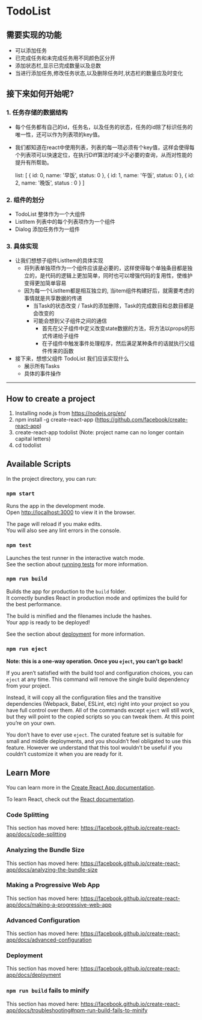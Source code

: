 # TodoList

## 需要实现的功能

  - 可以添加任务
  - 已完成任务和未完成任务用不同颜色区分开
  - 添加状态栏,显示已完成数量以及总数
  - 当进行添加任务,修改任务状态,以及删除任务时,状态栏的数量应及时变化

## 接下来如何开始呢?

### 1. 任务存储的数据结构

  - 每个任务都有自己的id，任务名，以及任务的状态，任务的id除了标识任务的唯一性，还可以作为列表项的key值。
  - 我们都知道在react中使用列表，列表的每一项必须有个key值，这样会使得每个列表项可以快速定位，在执行Diff算法时减少不必要的查询，从而对性能的提升有所帮助。

    list: [
      {
        id: 0,
        name: '早饭',
        status: 0
      }, {
        id: 1,
        name: '午饭',
        status: 0
      }, {
        id: 2,
        name: '晚饭',
        status : 0
      }
    ]

### 2. 组件的划分

  - TodoList 整体作为一个大组件
  - ListItem 列表中的每个列表项作为一个组件
  - Dialog 添加任务作为一组件

### 3. 具体实现

  - 让我们想想子组件ListItem的具体实现
    - 将列表单独项作为一个组件应该是必要的，这样使得每个单独条目都是独立的，是代码的逻辑上更加简单，同时也可以增强代码的复用性，使维护变得更加简单容易
    - 因为每一个ListItem都是相互独立的, 当item组件构建好后，就需要考虑的事情就是共享数据的传递
      - 当Task的状态改变 / Task的添加删除，Task的完成数目和总数目都是会改变的
      - 可能会想到父子组件之间的通信
        - 首先在父子组件中定义改变state数据的方法，将方法以props的形式传递给子组件
        - 在子组件中触发事件处理程序，然后满足某种条件的话就执行父组件传来的函数
  - 接下来，想想父组件 TodoList 我们应该实现什么
    - 展示所有Tasks
    - 具体的事件操作

---

## How to create a project

1. Installing node.js from https://nodejs.org/en/
2. npm install -g create-react-app (https://github.com/facebook/create-react-app)
3. create-react-app todolist (Note: project name can no longer contain capital letters)
4. cd todolist

## Available Scripts

In the project directory, you can run:

### `npm start`

Runs the app in the development mode.<br>
Open [http://localhost:3000](http://localhost:3000) to view it in the browser.

The page will reload if you make edits.<br>
You will also see any lint errors in the console.

### `npm test`

Launches the test runner in the interactive watch mode.<br>
See the section about [running tests](https://facebook.github.io/create-react-app/docs/running-tests) for more information.

### `npm run build`

Builds the app for production to the `build` folder.<br>
It correctly bundles React in production mode and optimizes the build for the best performance.

The build is minified and the filenames include the hashes.<br>
Your app is ready to be deployed!

See the section about [deployment](https://facebook.github.io/create-react-app/docs/deployment) for more information.

### `npm run eject`

**Note: this is a one-way operation. Once you `eject`, you can’t go back!**

If you aren’t satisfied with the build tool and configuration choices, you can `eject` at any time. This command will remove the single build dependency from your project.

Instead, it will copy all the configuration files and the transitive dependencies (Webpack, Babel, ESLint, etc) right into your project so you have full control over them. All of the commands except `eject` will still work, but they will point to the copied scripts so you can tweak them. At this point you’re on your own.

You don’t have to ever use `eject`. The curated feature set is suitable for small and middle deployments, and you shouldn’t feel obligated to use this feature. However we understand that this tool wouldn’t be useful if you couldn’t customize it when you are ready for it.

## Learn More

You can learn more in the [Create React App documentation](https://facebook.github.io/create-react-app/docs/getting-started).

To learn React, check out the [React documentation](https://reactjs.org/).

### Code Splitting

This section has moved here: https://facebook.github.io/create-react-app/docs/code-splitting

### Analyzing the Bundle Size

This section has moved here: https://facebook.github.io/create-react-app/docs/analyzing-the-bundle-size

### Making a Progressive Web App

This section has moved here: https://facebook.github.io/create-react-app/docs/making-a-progressive-web-app

### Advanced Configuration

This section has moved here: https://facebook.github.io/create-react-app/docs/advanced-configuration

### Deployment

This section has moved here: https://facebook.github.io/create-react-app/docs/deployment

### `npm run build` fails to minify

This section has moved here: https://facebook.github.io/create-react-app/docs/troubleshooting#npm-run-build-fails-to-minify
